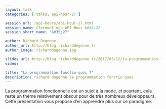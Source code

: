 ```yaml
---
layout: talk
categories: [ talks, api-hour-27 ]

session_url: /api-hours/api-hour-27.html
session_name: Clermont'ech API Hour &#35;27
session_short_name: "&#35;27"

author: Richard Degenne
author_url: http://blog.richarddegenne.fr
author_image: richarddegenne.jpg

slides_url: http://blog.richarddegenne.fr/2017/05/12/la-programmation-fonctio-quoi/
video:

title: "La programmation fonctio-quoi ?"
description: richard degenne la programmation fonctio quoi
---
```




La programmation fonctionnelle est un sujet à la mode, et pourtant, cela reste un thème
relativement obscur pour de très nombreux développeurs. Cette présentation vous propose
d’en apprendre plus sur ce paradigme.
